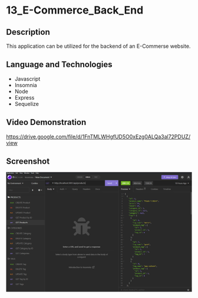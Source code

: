 # 13_E-Commerce_Back_End

## Description
This application can be utilized for the backend of an E-Commerse website.

## Language and Technologies
* Javascript
* Insomnia
* Node
* Express
* Sequelize

## Video Demonstration
https://drive.google.com/file/d/1FnTMLWHgfUD5O0xEzg0ALQa3al72PDUZ/view

## Screenshot
![alttext](./assets/images/Insomnia_SS.PNG)